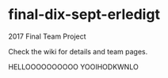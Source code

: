 # final-dix-sept-erledigt
2017 Final Team Project

Check the wiki for details and team pages.


HELLOOOOOOOOOO YOOIHODKWNLO
